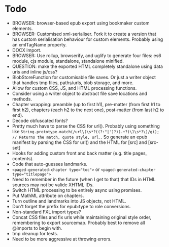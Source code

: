 # Todo

* BROWSER: browser-based epub export using bookmaker custom elements.
* BROWSER: Customised xml-serialiser. Fork it to create a version that has custom serialisation behaviour for custom elements. Probably using an xmlTagName property.
* DOCX import.
* BROWSER: Use rollup, browserify, and uglify to generate four files: es6 module, cjs module, standalone, standalone minified.
* QUESTION: make the exported HTML completely standalone using data uris and inline js/css?
* BlobStoreFunction for customisable file saves. Or just a writer object that handles tmp files, paths/urls, blob storage, and more.
* Allow for custom CSS, JS, and HTML processing functions.
* Consider using a writer object to abstract file save locations and methods.
* Chapter wrapping: preamble (up to first h1), pre-matter (from first h1 to first h2), chapters (each h2 to the next one), post-matter (from last h2 to end).
* Decode obfuscated fonts?
* Pretty much have to parse the CSS for url(). Probably using something like `String.prototype.match(/url\(\s*?((?:"|')?)(.+?)\1\s*?\)/gi); // Returns the match, quote style, url.`. So generate an epub manifest by parsing the CSS for url() and the HTML for [src] and [src-set]
* Hooks for adding custom front and back matter (e.g. title pages, contents).
* Code that auto-guesses landmarks.
* `<paged-generated-chapter type="toc">` or `<paged-generated-chapter type="titlepage">`
* Need to remember in the future (when I get to that) that IDs in HTML sources may not be valide XHTML IDs.
* Switch HTML processing to be entirely async using promises.
* Put MathML attribute on chapters.
* Turn outline and landmarks into JS objects, not HTML.
* Don't forget the prefix for epub:type to role conversions.
* Non-standard FXL import types?
* Concat CSS files and fix urls while maintaining original style order, remembering to export sourcemap. Probably best to remove all @imports to begin with.
* tmp cleanup for tests.
* Need to be more aggressive at throwing errors.

